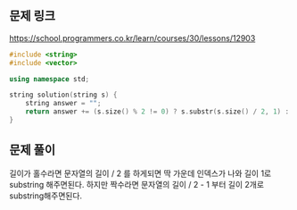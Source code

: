 ## 문제 링크
https://school.programmers.co.kr/learn/courses/30/lessons/12903

```cpp
#include <string>
#include <vector>

using namespace std;

string solution(string s) {
	string answer = "";
	return answer += (s.size() % 2 != 0) ? s.substr(s.size() / 2, 1) : s.substr(s.size() / 2 - 1,2);
}
```

## 문제 풀이
길이가 홀수라면 문자열의 길이 / 2 를 하게되면 딱 가운데 인덱스가 나와 길이 1로 substring 해주면된다.
하지만 짝수라면 문자열의 길이 / 2 - 1 부터 길이 2개로 substring해주면된다.
